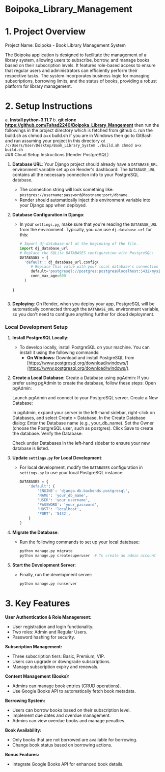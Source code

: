 # Boipoka_Library_Management
# 1. Project Overview
  Project Name: Boipoka - Book Library Management System
		
The Boipoka application is designed to facilitate the management of a library system, allowing users to subscribe, borrow, and manage books based on their subscription levels. It features role-based access to ensure that regular users and administrators can efficiently perform their respective tasks. The system incorporates business logic for managing subscriptions, borrowing limits, and the status of books, providing a robust platform for library management.


# 2. Setup Instructions
   a. **Install python-3.11.7**
   b. **git clone https://github.com/Fahad2240/Boipoka_Library_Mangement**
    then run the followings in the project directory which is fetched from github
   c. run the build.sh as chmod a+x build.sh if you are in Windows then go to GitBash 
	and run assuming your project in this directory
 	```
		cd /c/Users/User/Desktop/Book_Library_System
		./build.sh
	   	chmod a+x build.sh			
	```  					
	    				       ### Cloud Setup Instructions (Render PostgreSQL)
1. **Database URL**: Your Django project should already have a `DATABASE_URL` environment variable set up on Render's dashboard. The `DATABASE_URL` contains all the necessary connection info to your PostgreSQL database.
   - The connection string will look something like: `postgres://username:password@hostname:port/dbname`.
   - Render should automatically inject this environment variable into your Django app when deployed.

2. **Database Configuration in Django**:
   - In your `settings.py`, make sure that you’re reading the `DATABASE_URL` from the environment. Typically, you can use `dj-database-url` for this:
     ```python
     # Import dj-database-url at the beginning of the file.
     import dj_database_url
     # Replace the SQLite DATABASES configuration with PostgreSQL:
     DATABASES = {
       'default': dj_database_url.config(
          # Replace this value with your local database's connection string.
          default='postgresql://postgres:postgres@localhost:5432/mysite',
          conn_max_age=600
       )
    }
     ```
3. **Deploying**: On Render, when you deploy your app, PostgreSQL will be automatically connected through the `DATABASE_URL` environment variable, so you don't need to configure anything further for cloud deployment.

### Local Development Setup
1. **Install PostgreSQL Locally**:
   - To develop locally, install PostgreSQL on your machine. You can install it using the following commands:
     - **On Windows**: Download and install PostgreSQL from [https://www.postgresql.org/download/windows/](https://www.postgresql.org/download/windows/).

2. **Create a Local Database**:
   Create a Database using pgAdmin:
	If you prefer using pgAdmin to create the database, follow these steps:
	Open pgAdmin:
	
	Launch pgAdmin and connect to your PostgreSQL server.
	Create a New Database:
	
	In pgAdmin, expand your server in the left-hand sidebar, right-click on Databases, and select Create > Database.
	In the Create Database dialog:
	Enter the Database name (e.g., your_db_name).
	Set the Owner (choose the PostgreSQL user, such as postgres).
	Click Save to create the database.
	Verify the Database:
	
	Check under Databases in the left-hand sidebar to ensure your new database is listed.

3. **Update `settings.py` for Local Development**:
   - For local development, modify the `DATABASES` configuration in `settings.py` to use your local PostgreSQL instance:
     ```python
     DATABASES = {
         'default': {
             'ENGINE': 'django.db.backends.postgresql',
             'NAME': 'your_db_name',
             'USER': 'your_username',
             'PASSWORD': 'your_password',
             'HOST': 'localhost',
             'PORT': '5432',
         }
     }
     ```

4. **Migrate the Database**:
   - Run the following commands to set up your local database:
     ```bash
     python manage.py migrate
     python manage.py createsuperuser  # To create an admin account
     ```

5. **Start the Development Server**:
   - Finally, run the development server:
     ```bash
     python manage.py runserver
     ```
     
# 3. Key Features

**User Authentication & Role Management:**
- User registration and login functionality.
- Two roles: Admin and Regular Users.
- Password hashing for security.

**Subscription Management:**
- Three subscription tiers: Basic, Premium, VIP.
- Users can upgrade or downgrade subscriptions.
- Manage subscription expiry and renewals.

**Content Management (Books):**
- Admins can manage book entries (CRUD operations).
- Use Google Books API to automatically fetch book metadata.

**Borrowing System:**
- Users can borrow books based on their subscription level.
- Implement due dates and overdue management.
- Admins can view overdue books and manage penalties.

**Book Availability:**
- Only books that are not borrowed are available for borrowing.
- Change book status based on borrowing actions.

**Bonus Features:**
- Integrate Google Books API for enhanced book details.

      						
      						
